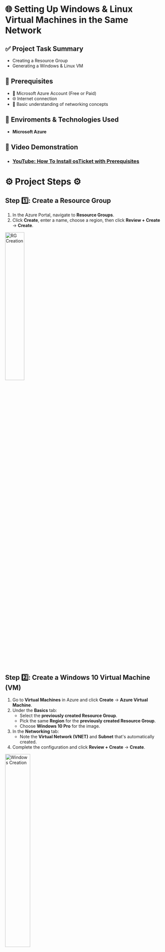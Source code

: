 <h1> 🌐 Setting Up Windows & Linux Virtual Machines in the Same Network </h1>

## ✅ Project Task Summary

- Creating a Resource Group 
- Generating a Windows & Linux VM


## 📌 Prerequisites
- 🔐 Microsoft Azure Account (Free or Paid)
- 🌐 Internet connection
- 🧠 Basic understanding of networking concepts
  
## 🔗 Enviroments & Technologies Used 
-  **Microsoft Azure**

## 🎥 Video Demonstration

- ### [YouTube: How To Install osTicket with Prerequisites](https://www.youtube.com)

<h1> ⚙️ Project Steps ⚙️ </h1>


## Step 1️⃣: Create a Resource Group  
1. In the Azure Portal, navigate to **Resource Groups**.  
2. Click **Create**, enter a name, choose a region, then click **Review + Create** → **Create**.

<p>
<img src="https://imgur.com/DXPxCjA.png" height="35%" width="35%" alt="RG Creation">
</p>

<br>

## Step 2️⃣: Create a Windows 10 Virtual Machine (VM)  
1. Go to **Virtual Machines** in Azure and click **Create** → **Azure Virtual Machine**.  
2. Under the **Basics** tab:  
   - Select the **previously created Resource Group**.
   - Pick the same **Region** for the **previously created Resource Group**.
   - Choose **Windows 10 Pro** for the image.  
3. In the **Networking** tab:  
   - Note the **Virtual Network (VNET)** and **Subnet** that's automatically created.  
4. Complete the configuration and click **Review + Create** → **Create**.

<p>
<img src="https://imgur.com/HFnUwht.png" height="40%" width="40%" alt="Windows Creation">
</p>

<br>

## Step 3️⃣: Create a Linux (Ubuntu) Virtual Machine (VM)  
1. Go to **Virtual Machines** and click **Create** → **Azure Virtual Machine**.  
2. Under the **Basics** tab:  
   - Select the **same Resource Group** used earlier.
   - Pick the same **Region** for the **previously created Resource Group**.
   - Choose **Ubuntu Server 22.04 LTS x64** for the image.  
   - Set **Authentication type** to **Username/Password**.  
3. In the **Networking** tab:  
   - Select the **same Virtual Network and Subnet** used by the Windows VM.  
4. Complete the configuration and click **Review + Create** → **Create**.

<p>
<img src="https://imgur.com/NzJ71jA.png" height="40%" width="40%" alt="Linux Creation">
</p>

<br>
